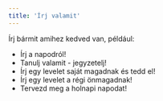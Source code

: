 ```yaml
---
title: 'Írj valamit'
---
```

Írj bármit amihez kedved van, például:
- Írj a napodról!
- Tanulj valamit - jegyzetelj!
- Írj egy levelet saját magadnak és tedd el!
- Írj egy levelet a régi önmagadnak!
- Tervezd meg a holnapi napodat!